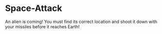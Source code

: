 # Space-Attack
An alien is coming!  You must find its correct location and shoot it down with your missiles before it reaches Earth!
